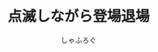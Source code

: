 ---
title: 点滅しながら登場退場
description: 点滅しながら登場退場させる映像エフェクトです
author: しゃふろぐ
date:
keywords: [""]
category: [""]
---